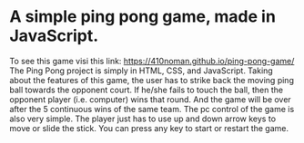 # A simple ping pong game, made in JavaScript.
To see this game visi this link: https://410noman.github.io/ping-pong-game/<br>
The Ping Pong project is simply in HTML, CSS, and JavaScript. Taking about the features of this game, the user has to strike back the moving ping ball towards the opponent court. If he/she fails to touch the ball, then the opponent player (i.e. computer) wins that round. And the game will be over after the 5 continuous wins of the same team. The pc control of the game is also very simple. The player just has to use up and down arrow keys to move or slide the stick. You can press any key to start or restart the game.
